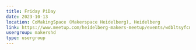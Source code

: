 ```yaml
---
title: Friday PiDay
date: 2023-10-13
location: CoMakingSpace (Makerspace Heidelberg), Heidelberg
link: https://www.meetup.com/heidelberg-makers-meetup/events/wdbltsyfcnbrb/
usergroup: makershd
type: usergroup
---
```

